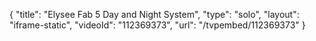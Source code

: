 {
    "title": "Elysee Fab 5 Day and Night System",
    "type": "solo",
    "layout": "iframe-static",
    "videoId": "112369373",
    "url": "\/tvpembed\/112369373"
}